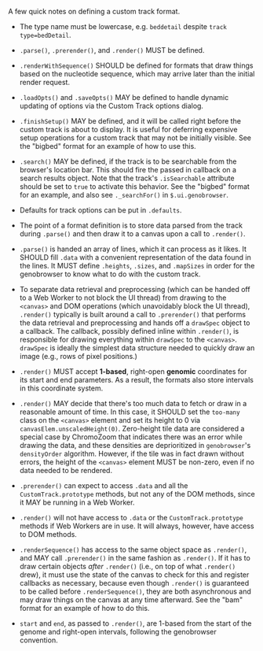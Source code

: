A few quick notes on defining a custom track format.

+ The type name must be lowercase, e.g. `beddetail` despite `track type=bedDetail`.

+ `.parse()`, `.prerender()`, and `.render()` MUST be defined.

+ `.renderWithSequence()` SHOULD be defined for formats that draw things based on the nucleotide sequence, which may arrive
    later than the initial render request.

+ `.loadOpts()` and `.saveOpts()` MAY be defined to handle dynamic updating of options via the Custom Track options dialog.

+ `.finishSetup()` MAY be defined, and it will be called right before the custom track is about to display. It is useful for
    deferring expensive setup operations for a custom track that may not be initially visible. See the "bigbed" format for
    an example of how to use this.

+ `.search()` MAY be defined, if the track is to be searchable from the browser's location bar. This should fire the passed in 
    callback on a search results object. Note that the track's `.isSearchable` attribute should be set to `true` to activate
    this behavior. See the "bigbed" format for an example, and also see `._searchFor()` in `$.ui.genobrowser`.

+ Defaults for track options can be put in `.defaults`.

+ The point of a format definition is to store data parsed from the track during `.parse()` and then draw it to a canvas
    upon a call to `.render()`.

+ `.parse()` is handed an array of lines, which it can process as it likes.  It SHOULD fill `.data` with a convenient
    representation of the data found in the lines.  It MUST define `.heights`, `.sizes`, and `.mapSizes` in order for the 
    genobrowser to know what to do with the custom track.

+ To separate data retrieval and preprocessing (which can be handed off to a Web Worker to not block the UI thread)
    from drawing to the `<canvas>` and DOM operations (which unavoidably block the UI thread), `.render()` typically is built around
    a call to `.prerender()` that performs the data retrieval and preprocessing and hands off a `drawSpec` object to a callback.
    The callback, possibly defined inline within `.render()`, is responsible for drawing everything within `drawSpec` to the `<canvas>`.
    `drawSpec` is ideally the simplest data structure needed to quickly draw an image (e.g., rows of pixel positions.)

+ `.render()` MUST accept **1-based**, right-open **genomic** coordinates for its start and end parameters. As a result, the formats
    also store intervals in this coordinate system.

+ `.render()` MAY decide that there's too much data to fetch or draw in a reasonable amount of time. In this case, it SHOULD
    set the `too-many` class on the `<canvas>` element and set its height to 0 via `canvasElem.unscaledHeight(0)`. Zero-height tile 
    data are considered a special case by ChromoZoom that indicates there was an error while drawing the data, and these densities
    are deprioritized in `genobrowser`'s `densityOrder` algorithm. However, if the tile was in fact drawn without errors, the height 
    of the `<canvas>` element MUST be non-zero, even if no data needed to be rendered.

+ `.prerender()` can expect to access `.data` and all the `CustomTrack.prototype` methods, but not any of the DOM methods,
    since it MAY be running in a Web Worker.

+ `.render()` will not have access to `.data` or the `CustomTrack.prototype` methods if Web Workers are in use.
    It will always, however, have access to DOM methods.

+ `.renderSequence()` has access to the same object space as `.render()`, and MAY call `.prerender()` in the same fashion as
    `.render()`. If it has to draw certain objects *after* `.render()` (i.e., on top of what `.render()` drew), it must use the state
    of the canvas to check for this and register callbacks as necessary, because even though `.render()` is guaranteed to be called
    before `.renderSequence()`, they are both asynchronous and may draw things on the canvas at any time afterward. See the "bam"
    format for an example of how to do this.

+ `start` and `end`, as passed to `.render()`, are 1-based from the start of the genome and right-open intervals, following the 
    genobrowser convention.